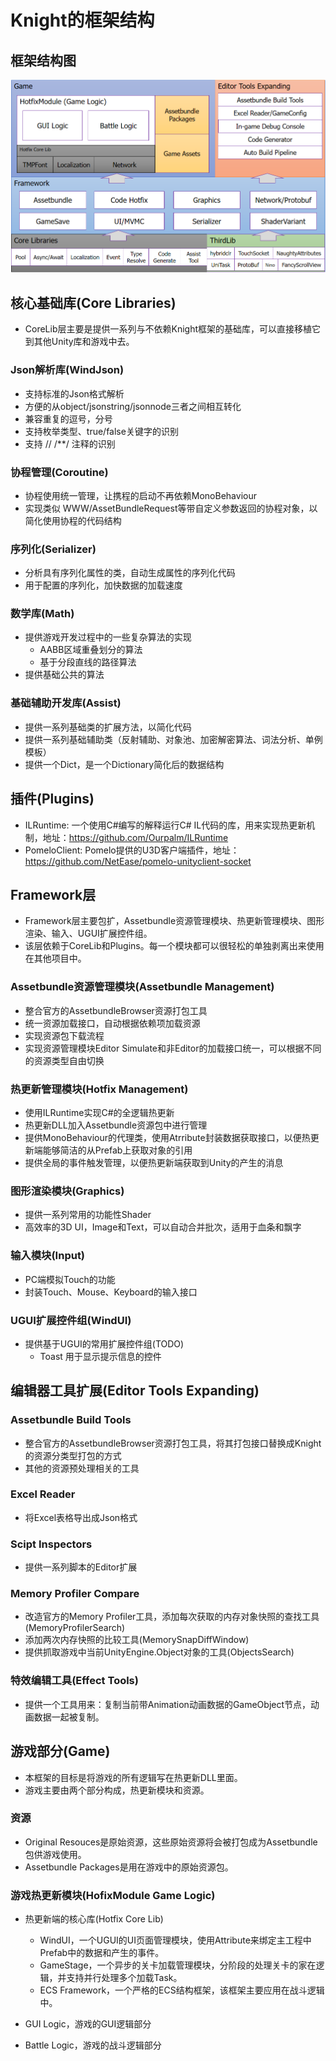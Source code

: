 # Knight的框架结构

## 框架结构图
![knight的框架结构](https://github.com/winddyhe/knight/blob/master/Doc/res/images/knight_framework.png)

## 核心基础库(Core Libraries)
* CoreLib层主要是提供一系列与不依赖Knight框架的基础库，可以直接移植它到其他Unity库和游戏中去。

### Json解析库(WindJson)
* 支持标准的Json格式解析
* 方便的从object/jsonstring/jsonnode三者之间相互转化
* 兼容重复的逗号，分号
* 支持枚举类型、true/false关键字的识别
* 支持 // /**/ 注释的识别

### 协程管理(Coroutine)
* 协程使用统一管理，让携程的启动不再依赖MonoBehaviour
* 实现类似 WWW/AssetBundleRequest等带自定义参数返回的协程对象，以简化使用协程的代码结构

### 序列化(Serializer)
* 分析具有序列化属性的类，自动生成属性的序列化代码
* 用于配置的序列化，加快数据的加载速度

### 数学库(Math)
* 提供游戏开发过程中的一些复杂算法的实现
	* AABB区域重叠划分的算法
	* 基于分段直线的路径算法
* 提供基础公共的算法

### 基础辅助开发库(Assist)
* 提供一系列基础类的扩展方法，以简化代码
* 提供一系列基础辅助类（反射辅助、对象池、加密解密算法、词法分析、单例模板）
* 提供一个Dict，是一个Dictionary简化后的数据结构

## 插件(Plugins)
* ILRuntime: 一个使用C#编写的解释运行C# IL代码的库，用来实现热更新机制，地址：https://github.com/Ourpalm/ILRuntime
* PomeloClient: Pomelo提供的U3D客户端插件，地址：https://github.com/NetEase/pomelo-unityclient-socket

## Framework层
* Framework层主要包扩，Assetbundle资源管理模块、热更新管理模块、图形渲染、输入、UGUI扩展控件组。
* 该层依赖于CoreLib和Plugins。每一个模块都可以很轻松的单独剥离出来使用在其他项目中。

### Assetbundle资源管理模块(Assetbundle Management)
* 整合官方的AssetbundleBrowser资源打包工具
* 统一资源加载接口，自动根据依赖项加载资源
* 实现资源包下载流程
* 实现资源管理模块Editor Simulate和非Editor的加载接口统一，可以根据不同的资源类型自由切换

### 热更新管理模块(Hotfix Management)
* 使用ILRuntime实现C#的全逻辑热更新
* 热更新DLL加入Assetbundle资源包中进行管理
* 提供MonoBehaviour的代理类，使用Atrribute封装数据获取接口，以便热更新端能够简洁的从Prefab上获取对象的引用
* 提供全局的事件触发管理，以便热更新端获取到Unity的产生的消息

### 图形渲染模块(Graphics)
* 提供一系列常用的功能性Shader
* 高效率的3D UI，Image和Text，可以自动合并批次，适用于血条和飘字

### 输入模块(Input)
* PC端模拟Touch的功能
* 封装Touch、Mouse、Keyboard的输入接口

### UGUI扩展控件组(WindUI)
* 提供基于UGUI的常用扩展控件组(TODO)
	* Toast  用于显示提示信息的控件

## 编辑器工具扩展(Editor Tools Expanding)
### Assetbundle Build Tools
* 整合官方的AssetbundleBrowser资源打包工具，将其打包接口替换成Knight的资源分类型打包的方式
* 其他的资源预处理相关的工具

### Excel Reader
* 将Excel表格导出成Json格式

### Scipt Inspectors
* 提供一系列脚本的Editor扩展

### Memory Profiler Compare
* 改造官方的Memory Profiler工具，添加每次获取的内存对象快照的查找工具(MemoryProfilerSearch)
* 添加两次内存快照的比较工具(MemorySnapDiffWindow)
* 提供抓取游戏中当前UnityEngine.Object对象的工具(ObjectsSearch)

### 特效编辑工具(Effect Tools)
* 提供一个工具用来：复制当前带Animation动画数据的GameObject节点，动画数据一起被复制。

## 游戏部分(Game)
* 本框架的目标是将游戏的所有逻辑写在热更新DLL里面。
* 游戏主要由两个部分构成，热更新模块和资源。

### 资源
* Original Resouces是原始资源，这些原始资源将会被打包成为Assetbundle包供游戏使用。
* Assetbundle Packages是用在游戏中的原始资源包。

### 游戏热更新模块(HofixModule Game Logic)
* 热更新端的核心库(Hotfix Core Lib)
	* WindUI，一个UGUI的UI页面管理模块，使用Attribute来绑定主工程中Prefab中的数据和产生的事件。
	* GameStage，一个异步的关卡加载管理模块，分阶段的处理关卡的家在逻辑，并支持并行处理多个加载Task。
	* ECS Framework，一个严格的ECS结构框架，该框架主要应用在战斗逻辑中。

* GUI Logic，游戏的GUI逻辑部分

* Battle Logic，游戏的战斗逻辑部分
